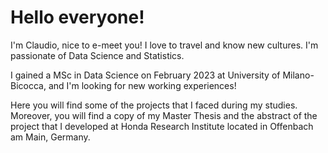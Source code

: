 # Hello everyone!

I'm Claudio, nice to e-meet you! I love to travel and know new cultures. I'm passionate of Data Science and Statistics.

I gained a MSc in Data Science on February 2023 at University of Milano-Bicocca, and I'm looking for new working experiences!

Here you will find some of the projects that I faced during my studies. Moreover, you will find a copy of my Master Thesis and the abstract of the project that I developed at Honda Research Institute located in Offenbach am Main, Germany.


